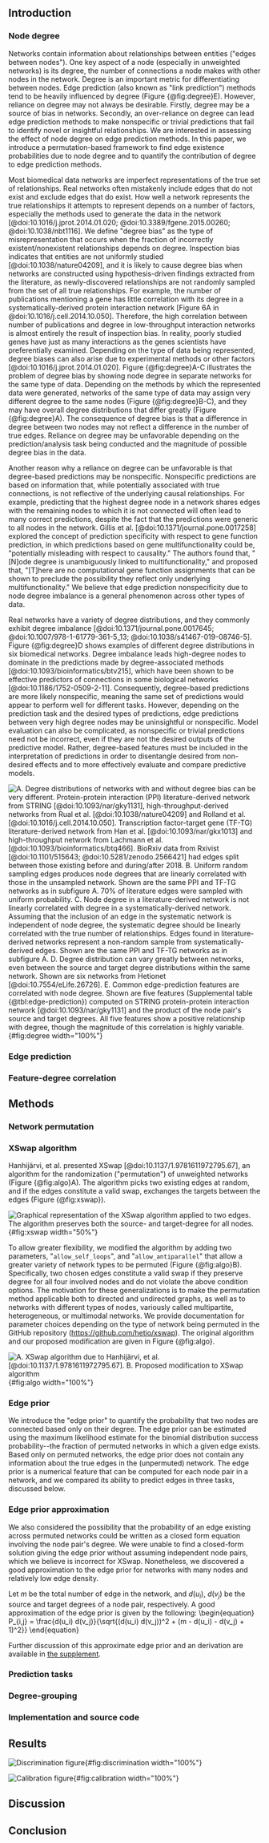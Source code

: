 ## Introduction

### Node degree

Networks contain information about relationships between entities ("edges between nodes").
One key aspect of a node (especially in unweighted networks) is its degree, the number of connections a node makes with other nodes in the network.
Degree is an important metric for differentiating between nodes.
Edge prediction (also known as "link prediction") methods tend to be heavily influenced by degree (Figure {@fig:degree}E).
However, reliance on degree may not always be desirable.
Firstly, degree may be a source of bias in networks.
Secondly, an over-reliance on degree can lead edge prediction methods to make nonspecific or trivial predictions  that fail to identify novel or insightful relationships.
We are interested in assessing the effect of node degree on edge prediction methods.
In this paper, we introduce a permutation-based framework to find edge existence probabilities due to node degree and to quantify the contribution of degree to edge prediction methods.

Most biomedical data networks are imperfect representations of the true set of relationships.
Real networks often mistakenly include edges that do not exist and exclude edges that do exist.
How well a network represents the true relationships it attempts to represent depends on a number of factors, especially the methods used to generate the data in the network [@doi:10.1016/j.jprot.2014.01.020; @doi:10.3389/fgene.2015.00260; @doi:10.1038/nbt1116].
We define "degree bias" as the type of misrepresentation that occurs when the fraction of incorrectly existent/nonexistent relationships depends on degree.
Inspection bias indicates that entities are not uniformly studied [@doi:10.1038/nature04209], and it is likely to cause degree bias when networks are constructed using hypothesis-driven findings extracted from the literature, as newly-discovered relationships are not randomly sampled from the set of all true relationships.
For example, the number of publications mentioning a gene has little correlation with its degree in a systematically-derived protein interaction network [Figure 6A in @doi:10.1016/j.cell.2014.10.050].
Therefore, the high correlation between number of publications and degree in low-throughput interaction networks is almost entirely the result of inspection bias.
In reality, poorly studied genes have just as many interactions as the genes scientists have preferentially examined.
Depending on the type of data being represented, degree biases can also arise due to experimental methods or other factors [@doi:10.1016/j.jprot.2014.01.020].
Figure {@fig:degree}A-C illustrates the problem of degree bias by showing node degree in separate networks for the same type of data.
Depending on the methods by which the represented data were generated, networks of the same type of data may assign very different degree to the same nodes (Figure {@fig:degree}B-C), and they may have overall degree distributions that differ greatly (Figure {@fig:degree}A).
The consequence of degree bias is that a difference in degree between two nodes may not reflect a difference in the number of true edges.
Reliance on degree may be unfavorable depending on the prediction/analysis task being conducted and the magnitude of possible degree bias in the data.

Another reason why a reliance on degree can be unfavorable is that degree-based predictions may be nonspecific.
Nonspecific predictions are based on information that, while potentially associated with true connections, is not reflective of the underlying causal relationships.
For example, predicting that the highest degree node in a network shares edges with the remaining nodes to which it is not connected will often lead to many correct predictions, despite the fact that the predictions were generic to all nodes in the network.
Gillis et al. [@doi:10.1371/journal.pone.0017258] explored the concept of prediction specificity with respect to gene function prediction, in which predictions based on gene multifunctionality could be, "potentially misleading with respect to causality."
The authors found that, "[N]ode degree is unambiguously linked to multifunctionality," and proposed that, "[T]here are no computational gene function assignments that can be shown to preclude the possibility they reflect only underlying multifunctionality."
We believe that edge prediction nonspecificity due to node degree imbalance is a general phenomenon across other types of data.

Real networks have a variety of degree distributions, and they commonly exhibit degree imbalance [@doi:10.1371/journal.pone.0017645; @doi:10.1007/978-1-61779-361-5_13; @doi:10.1038/s41467-019-08746-5].
Figure {@fig:degree}D shows examples of different degree distributions in six biomedical networks.
Degree imbalance leads high-degree nodes to dominate in the predictions made by degree-associated methods [@doi:10.1093/bioinformatics/btv215], which have been shown to be effective predictors of connections in some biological networks [@doi:10.1186/1752-0509-2-11].
Consequently, degree-based predictions are more likely nonspecific, meaning the same set of predictions would appear to perform well for different tasks.
However, depending on the prediction task and the desired types of predictions, edge predictions between very high degree nodes may be uninsightful or nonspecific.
Model evaluation can also be complicated, as nonspecific or trivial predictions need not be incorrect, even if they are not the desired outputs of the predictive model.
Rather, degree-based features must be included in the interpretation of predictions in order to disentangle desired from non-desired effects and to more effectively evaluate and compare predictive models.

![**A.** Degree distributions of networks with and without degree bias can be very different.
  Protein-protein interaction (PPI) literature-derived network from STRING [@doi:10.1093/nar/gky1131], high-throughput-derived networks from Rual et al. [@doi:10.1038/nature04209] and Rolland et al. [@doi:10.1016/j.cell.2014.10.050].
  Transcription factor-target gene (TF-TG) literature-derived network from Han et al. [@doi:10.1093/nar/gkx1013] and high-throughput network from Lachmann et al. [@doi:10.1093/bioinformatics/btq466].
  BioRxiv data from Rxivist [@doi:10.1101/515643; @doi:10.5281/zenodo.2566421] had edges split between those existing before and during/after 2018.
  **B.** Uniform random sampling edges produces node degrees that are linearly correlated with those in the unsampled network.
  Shown are the same PPI and TF-TG networks as in subfigure A.
  70% of literature edges were sampled with uniform probability.
  **C.** Node degree in a literature-derived network is not linearly correlated with degree in a systematically-derived network.
  Assuming that the inclusion of an edge in the systematic network is independent of node degree, the systematic degree should be linearly correlated with the true number of relationships.
  Edges found in literature-derived networks represent a non-random sample from systematically-derived edges.
  Shown are the same PPI and TF-TG networks as in subfigure A.
  **D.** Degree distribution can vary greatly between networks, even between the source and target degree distributions within the same network.
  Shown are six networks from Hetionet [@doi:10.7554/eLife.26726].
  **E.** Common edge-prediction features are correlated with node degree.
  Shown are five features (Supplemental table {@tbl:edge-prediction}) computed on STRING protein-protein interaction network [@doi:10.1093/nar/gky1131] and the product of the node pair's source and target degrees.
  All five features show a positive relationship with degree, though the magnitude of this correlation is highly variable.
](https://github.com/greenelab/xswap-analysis/raw/277f2d4f3b86e792f8de90eb9314b8f3967588b3/img/fig1.bias_features_combined.png){#fig:degree width="100%"}


### Edge prediction

### Feature-degree correlation

## Methods

### Network permutation

### XSwap algorithm

Hanhijärvi, et al. presented XSwap [@doi:10.1137/1.9781611972795.67], an algorithm for the randomization ("permutation") of unweighted networks (Figure {@fig:algo}A).
The algorithm picks two existing edges at random, and if the edges constitute a valid swap, exchanges the targets between the edges (Figure {@fig:xswap}).

![Graphical representation of the XSwap algorithm applied to two edges.
The algorithm preserves both the source- and target-degree for all nodes.](images/xswap_figure.png){#fig:xswap width="50%"}

To allow greater flexibility, we modified the algorithm by adding two parameters, "`allow_self_loops`", and "`allow_antiparallel`" that allow a greater variety of network types to be permuted (Figure {@fig:algo}B).
Specifically, two chosen edges constitute a valid swap if they preserve degree for all four involved nodes and do not violate the above condition options.
The motivation for these generalizations is to make the permutation method applicable both to directed and undirected graphs, as well as to networks with different types of nodes, variously called multipartite, heterogeneous, or multimodal networks.
We provide documentation for parameter choices depending on the type of network being permuted in the GitHub repository (https://github.com/hetio/xswap).
The original algorithm and our proposed modification are given in Figure {@fig:algo}.

![
  **A.** XSwap algorithm due to Hanhijärvi, et al. [@doi:10.1137/1.9781611972795.67].
  **B.** Proposed modification to XSwap algorithm](images/xswap_algos.png){#fig:algo width="100%"}

### Edge prior

We introduce the "edge prior" to quantify the probability that two nodes are connected based only on their degree.
The edge prior can be estimated using the maximum likelihood estimate for the binomial distribution success probability--the fraction of permuted networks in which a given edge exists.
Based only on permuted networks, the edge prior does not contain any information about the true edges in the (unpermuted) network.
The edge prior is a numerical feature that can be computed for each node pair in a network, and we compared its ability to predict edges in three tasks, discussed below.

### Edge prior approximation

We also considered the possibility that the probability of an edge existing across permuted networks could be written as a closed form equation involving the node pair's degree.
We were unable to find a closed-form solution giving the edge prior without assuming independent node pairs, which we believe is incorrect for XSwap.
Nonetheless, we discovered a good approximation to the edge prior for networks with many nodes and relatively low edge density.

Let $m$ be the total number of edge in the network, and $d(u_i)$, $d(v_j)$ be the source and target degrees of a node pair, respectively.
A good approximation of the edge prior is given by the following:
\begin{equation}
    P_{i,j} = \frac{d(u_i) d(v_j)}{\sqrt{(d(u_i) d(v_j))^2 + (m - d(u_i) - d(v_j) + 1)^2}}
\end{equation}

Further discussion of this approximate edge prior and an derivation are available in [the supplement](#approx-prior-supp).

### Prediction tasks

### Degree-grouping

### Implementation and source code


## Results

![Discrimination figure](){#fig:discrimination width="100%"}

![Calibration figure](){#fig:calibration width="100%"}

## Discussion


## Conclusion
